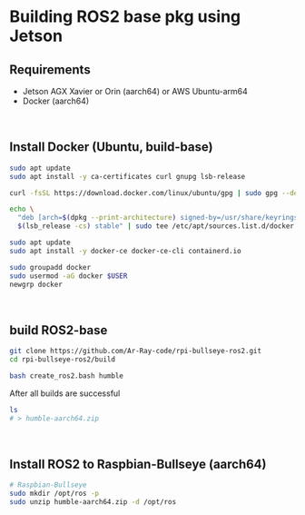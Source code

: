 # Building ROS2 base pkg using Jetson

## Requirements

- Jetson AGX Xavier or Orin (aarch64) or AWS Ubuntu-arm64
- Docker (aarch64)

<br>

## Install Docker (Ubuntu, build-base)

```bash
sudo apt update
sudo apt install -y ca-certificates curl gnupg lsb-release

curl -fsSL https://download.docker.com/linux/ubuntu/gpg | sudo gpg --dearmor --yes -o /usr/share/keyrings/docker-archive-keyring.gpg

echo \
  "deb [arch=$(dpkg --print-architecture) signed-by=/usr/share/keyrings/docker-archive-keyring.gpg] https://download.docker.com/linux/ubuntu \
  $(lsb_release -cs) stable" | sudo tee /etc/apt/sources.list.d/docker.list > /dev/null

sudo apt update
sudo apt install -y docker-ce docker-ce-cli containerd.io

sudo groupadd docker
sudo usermod -aG docker $USER
newgrp docker
```

<br>

## build ROS2-base

```bash
git clone https://github.com/Ar-Ray-code/rpi-bullseye-ros2.git
cd rpi-bullseye-ros2/build

bash create_ros2.bash humble
```
After all builds are successful

```bash
ls
# > humble-aarch64.zip
```

<br>

## Install ROS2 to Raspbian-Bullseye (aarch64)

```bash
# Raspbian-Bullseye
sudo mkdir /opt/ros -p
sudo unzip humble-aarch64.zip -d /opt/ros
```
